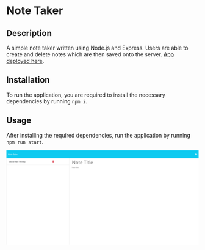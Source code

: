 # Note Taker

## Description

A simple note taker written using Node.js and Express. Users are able to create and delete notes which are then saved onto the server. [App deployed here](https://quiet-beyond-08681.herokuapp.com/).

## Installation

To run the application, you are required to install the necessary dependencies by running `npm i`.

## Usage

After installing the required dependencies, run the application by running `npm run start`.

![Screenshot of usage](/github/sample.png)
